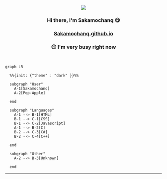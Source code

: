 <p align="center">
  <img src="https://komarev.com/ghpvc/?username=Sakamochanq">
</p>

### <p align="center">Hi there, I'm Sakamochanq 😋</p>

### <p align="center">[Sakamochanq.github.io](https://sakamochanq.github.io/)</p>
  
### <p align="center">😊 I'm very busy right now</p>

<br>

```mermaid
graph LR

  %%{init: {"theme" : "dark" }}%%

  subgraph "User"
    A-1[Sakamochanq]
    A-2[Pop-Apple]

  end

  subgraph "Languages"
    A-1 --> B-1[HTML]
    B-1 --> C-1[CSS]
    B-1 --> C-2[Javascript]
    A-1 --> B-2[C]
    B-2 --> C-3[C#]
    B-2 --> C-4[C++]

  end

  subgraph "Other"
    A-2 --> B-3[Unknown]

  end
```
---

